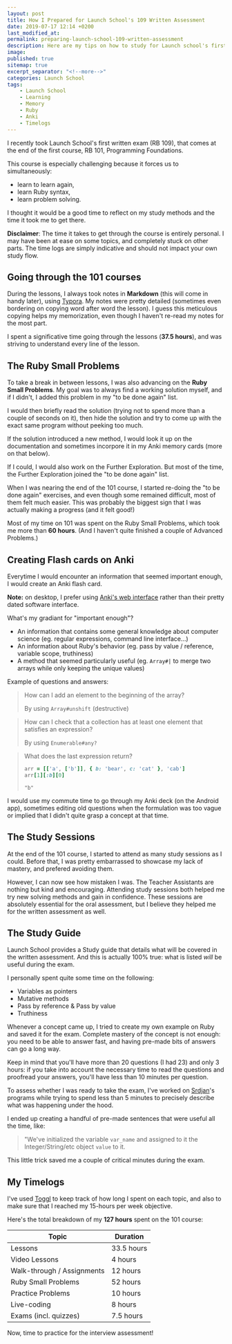 ```yaml
---
layout: post
title: How I Prepared for Launch School's 109 Written Assessment
date: 2019-07-17 12:14 +0200
last_modified_at: 
permalink: preparing-launch-school-109-written-assessment
description: Here are my tips on how to study for Launch school's first written assessment (109)
image: 
published: true
sitemap: true
excerpt_separator: "<!--more-->"
categories: Launch School
tags: 
    - Launch School
    - Learning
    - Memory
    - Ruby
    - Anki
    - Timelogs
---
```


I recently took Launch School's first written exam (RB 109), that comes at the
end of the first course, RB 101, Programming Foundations.

This course is especially challenging because it forces us to simultaneously:
* learn to learn again,
* learn Ruby syntax,
* learn problem solving.

I thought it would be a good time to reflect on my study methods and the time
it took me to get there.

<!--more-->

**Disclaimer**: The time it takes to get through the course is entirely
personal. I may have been at ease on some topics, and completely stuck
on other parts. The time logs are simply indicative and should not impact
your own study flow.

## Going through the 101 courses

During the lessons, I always took notes in **Markdown** (this will come in handy
later), using [Typora](https://typora.io/). My notes were pretty detailed
(sometimes even bordering on copying word after word the lesson). I guess 
this meticulous copying helps my memorization, even though I haven't re-read
my notes for the most part.

I spent a significative time going through the lessons (**37.5 hours**), and
was striving to understand every line of the lesson.

## The Ruby Small Problems

To take a break in between lessons, I was also advancing on the **Ruby Small 
Problems**. My goal was to always find a working solution myself, and if I
didn't, I added this problem in my "to be done again" list.

I would then briefly read the solution (trying not to spend more than a 
couple of seconds on it), then hide the solution and try to come up with 
the exact same program without peeking too much.

If the solution introduced a new method, I would look it up on the 
documentation and sometimes incorpore it in my Anki memory cards (more on that
below).

If I could, I would also work on the Further Exploration. But most of the time,
the Further Exploration joined the "to be done again" list.

When I was nearing the end of the 101 course, I started re-doing the "to be 
done again" exercises, and even though some remained difficult, most of them
felt much easier. This was probably the biggest sign that I was actually
making a progress (and it felt good!) 

Most of my time on 101 was spent on the Ruby Small Problems, which took me
more than **60 hours**. (And I haven't quite finished a couple of
Advanced Problems.)

## Creating Flash cards on Anki

Everytime I would encounter an information that seemed important enough, 
I would create an Anki flash card.

**Note:** on desktop, I prefer using [Anki's web interface](https://ankiweb.net) 
rather than their pretty dated software interface.

What's my gradiant for "important enough"?
* An information that contains some general knowledge about computer science
(eg. regular expressions, command line interface...)
* An information about Ruby's behavior (eg. pass by value / reference, 
variable scope, truthiness)
* A method that seemed particularly useful (eg. `Array#|` to merge two arrays
while only keeping the unique values)

Example of questions and answers:

> How can I add an element to the beginning of the array?
> 
> By using `Array#unshift` (destructive)

> How can I check that a collection has at least one element that satisfies an 
> expression?
>
> By using `Enumerable#any?`

> What does the last expression return? 
> ```ruby
> arr = [['a', ['b']], { b: 'bear', c: 'cat' }, 'cab']
> arr[1][:b][0]
> ```
> 
> `"b"`

I would use my commute time to go through my Anki deck (on the Android app),
sometimes editing old questions when the formulation was too vague or implied
that I didn't quite grasp a concept at that time.

## The Study Sessions

At the end of the 101 course, I started to attend as many study sessions as 
I could. Before that, I was pretty embarrassed to showcase my lack of 
mastery, and prefered avoiding them. 

However, I can now see how mistaken I was. The Teacher Assistants are nothing
but kind and encouraging. Attending study sessions both helped me 
try new solving methods and gain in confidence. These sessions are 
absolutely essential for the oral assessment, but I believe they helped me
for the written assessment as well.

## The Study Guide

Launch School provides a Study guide that details what will be covered in the
written assessment. And this is actually 100% true: what is listed *will*
be useful during the exam.

I personally spent quite some time on the following:
* Variables as pointers
* Mutative methods
* Pass by reference & Pass by value
* Truthiness

Whenever a concept came up, I tried to create my own example on Ruby and saved
it for the exam. Complete mastery of the concept is not enough: you need to be 
able to answer fast, and having pre-made bits of answers can go a long way. 

Keep in mind that you'll have more than 20 questions (I had 23) and only
3 hours: if you take into account the necessary time to read the questions and
proofread your answers, you'll have less than 10 minutes per question.

To assess whether I was ready to take the exam, I've worked on 
[Srdjan](https://medium.com/how-i-started-learning-coding-from-scratch/advice-for-109-written-assessment-part-3-d39dceb06c0c)'s
programs while trying to spend less than 5 minutes to precisely describe 
what was happening under the hood.

I ended up creating a handful of pre-made sentences that were useful all the
time, like:

> "We've initialized the variable `var_name` and assigned to it the 
> Integer/String/etc object `value` to it.

This little trick saved me a couple of critical minutes during the exam.

## My Timelogs

I've used [Toggl](https://www.toggl.com/) to keep track of how long I spent
on each topic, and also to make sure that I reached my 15-hours per week
objective. 

Here's the total breakdown of my **127 hours** spent on the 101 course:

| Topic | Duration |
| ----  | -------- |
| Lessons | 33.5 hours |
| Video Lessons | 4 hours |
| Walk-through / Assignments | 12 hours |
| Ruby Small Problems | 52 hours |
| Practice Problems | 10 hours |
| Live-coding | 8 hours |
| Exams (incl. quizzes) | 7.5 hours |

Now, time to practice for the interview assessment!
